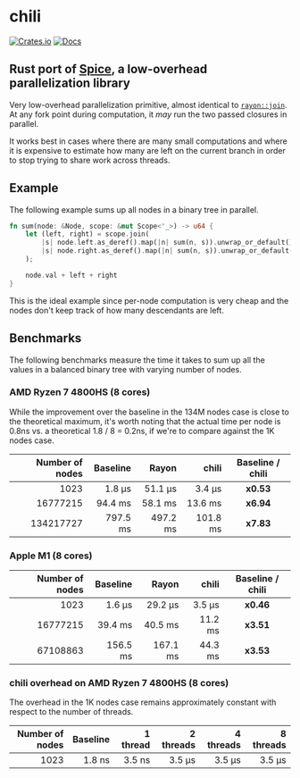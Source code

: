 # chili

[![Crates.io](https://img.shields.io/crates/v/chili.svg)](https://crates.io/crates/chili)
[![Docs](https://docs.rs/chili/badge.svg)](https://docs.rs/chili)

## Rust port of [Spice], a low-overhead parallelization library

Very low-overhead parallelization primitive, almost identical to
[`rayon::join`]. At any fork point during computation, it *may* run the two
passed closures in parallel.

It works best in cases where there are many small computations and where it is
expensive to estimate how many are left on the current branch in order to stop trying to share work across threads.

## Example

The following example sums up all nodes in a binary tree in parallel.

```rust
fn sum(node: &Node, scope: &mut Scope<'_>) -> u64 {
    let (left, right) = scope.join(
        |s| node.left.as_deref().map(|n| sum(n, s)).unwrap_or_default(),
        |s| node.right.as_deref().map(|n| sum(n, s)).unwrap_or_default(),
    );

    node.val + left + right
}
```

This is the ideal example since per-node computation is very cheap and the
nodes don't keep track of how many descendants are left.

## Benchmarks

The following benchmarks measure the time it takes to sum up all the values in
a balanced binary tree with varying number of nodes.

### AMD Ryzen 7 4800HS (8 cores)

While the improvement over the baseline in the 134M nodes case is close to the
theoretical maximum, it's worth noting that the actual time per node is 0.8ns
vs. a theoretical 1.8 / 8 = 0.2ns, if we're to compare against the 1K nodes
case.

| Number of nodes | Baseline |  Rayon   |  chili   | Baseline / chili |
|----------------:|---------:|---------:|---------:|:----------------:|
|            1023 |   1.8 µs |  51.1 µs |   3.4 µs |     **x0.53**    |
|        16777215 |  94.4 ms |  58.1 ms |  13.6 ms |     **x6.94**    |
|       134217727 | 797.5 ms | 497.2 ms | 101.8 ms |     **x7.83**    |

### Apple M1 (8 cores)

| Number of nodes | Baseline |  Rayon   |  chili   | Baseline / chili |
|----------------:|---------:|---------:|---------:|:----------------:|
|            1023 |   1.6 µs |  29.2 µs |   3.5 µs |     **x0.46**    |
|        16777215 |  39.4 ms |  40.5 ms |  11.2 ms |     **x3.51**    |
|        67108863 | 156.5 ms | 167.1 ms |  44.3 ms |     **x3.53**    |

### chili overhead on AMD Ryzen 7 4800HS (8 cores)

The overhead in the 1K nodes case remains approximately constant with respect
to the number of threads.

| Number of nodes | Baseline | 1 thread | 2 threads | 4 threads | 8 threads |
|----------------:|---------:|---------:|----------:|----------:|----------:|
|            1023 |   1.8 ns |   3.5 ns |    3.5 µs |    3.5 µs |    3.5 µs |

[Spice]: https://github.com/judofyr/spice
[`rayon::join`]: https://docs.rs/rayon/latest/rayon/fn.join.html